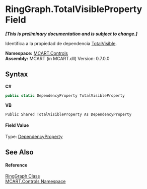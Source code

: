 # RingGraph.TotalVisibleProperty Field
 _**\[This is preliminary documentation and is subject to change.\]**_

Identifica a la propiedad de dependencia <a href="3c0a5854-ed11-a0a5-1515-60f9d99f923b">TotalVisible</a>.

**Namespace:**&nbsp;<a href="1c9d7a8e-81d4-838a-f87d-7379b253b6ce">MCART.Controls</a><br />**Assembly:**&nbsp;MCART (in MCART.dll) Version: 0.7.0.0

## Syntax

**C#**<br />
``` C#
public static DependencyProperty TotalVisibleProperty
```

**VB**<br />
``` VB
Public Shared TotalVisibleProperty As DependencyProperty
```


#### Field Value
Type: <a href="http://msdn2.microsoft.com/es-es/library/ms589318" target="_blank">DependencyProperty</a>

## See Also


#### Reference
<a href="e4fc8893-df93-9e74-ea6c-e6a53821be41">RingGraph Class</a><br /><a href="1c9d7a8e-81d4-838a-f87d-7379b253b6ce">MCART.Controls Namespace</a><br />